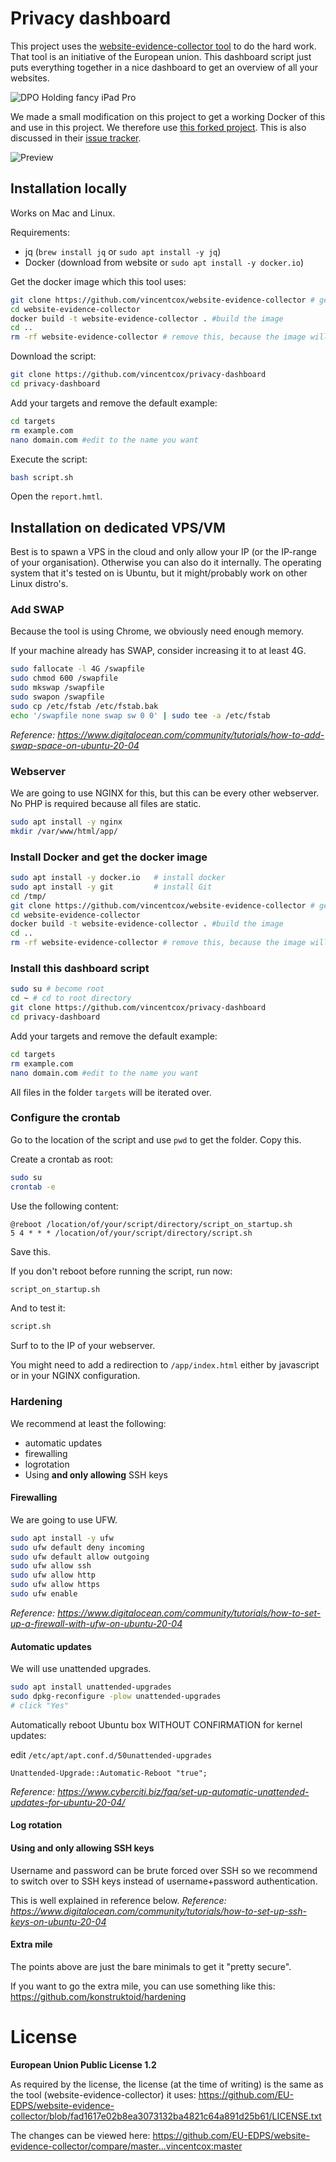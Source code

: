 # Privacy dashboard
This project uses the [website-evidence-collector tool](https://github.com/EU-EDPS/website-evidence-collector) to do the hard work. That tool is an initiative of the European union. This dashboard script just puts everything together in a nice dashboard to get an overview of all your websites.

![DPO Holding fancy iPad Pro](resources_readme/DPO_holding_iPad_Pro_Mockup.jpg)

We made a small modification on this project to get a working Docker of this and use in this project. We therefore use [this forked project](https://github.com/vincentcox/website-evidence-collector). This is also discussed in their [issue tracker](https://github.com/EU-EDPS/website-evidence-collector/issues/42).

![Preview](resources_readme/preview.gif)

## Installation locally
Works on Mac and Linux.

Requirements:
- jq (`brew install jq` or `sudo apt install -y jq`)
- Docker (download from website or `sudo apt install -y docker.io`)

Get the docker image which this tool uses:
```bash
git clone https://github.com/vincentcox/website-evidence-collector # get the website-evidence-collector tool
cd website-evidence-collector
docker build -t website-evidence-collector . #build the image
cd ..
rm -rf website-evidence-collector # remove this, because the image will be kept
```


Download the script:
```bash
git clone https://github.com/vincentcox/privacy-dashboard
cd privacy-dashboard
```
Add your targets and remove the default example:
```bash
cd targets
rm example.com
nano domain.com #edit to the name you want
```

Execute the script:
```bash
bash script.sh
```

Open the `report.hmtl`.

## Installation on dedicated VPS/VM
Best is to spawn a VPS in the cloud and only allow your IP (or the IP-range of your organisation). Otherwise you can also do it internally.
The operating system that it's tested on is Ubuntu, but it might/probably work on other Linux distro's.

### Add SWAP
Because the tool is using Chrome, we obviously need enough memory.

If your machine already has SWAP, consider increasing it to at least 4G.


```bash
sudo fallocate -l 4G /swapfile
sudo chmod 600 /swapfile
sudo mkswap /swapfile
sudo swapon /swapfile
sudo cp /etc/fstab /etc/fstab.bak
echo '/swapfile none swap sw 0 0' | sudo tee -a /etc/fstab
```
<i>Reference: https://www.digitalocean.com/community/tutorials/how-to-add-swap-space-on-ubuntu-20-04 </i>

### Webserver
We are going to use NGINX for this, but this can be every other webserver. No PHP is required because all files are static.

```bash
sudo apt install -y nginx
mkdir /var/www/html/app/
```

### Install Docker and get the docker image
```bash
sudo apt install -y docker.io   # install docker
sudo apt install -y git         # install Git
cd /tmp/
git clone https://github.com/vincentcox/website-evidence-collector # get the website-evidence-collector tool
cd website-evidence-collector
docker build -t website-evidence-collector . #build the image
cd ..
rm -rf website-evidence-collector # remove this, because the image will be kept
```

### Install this dashboard script
```bash
sudo su # become root
cd ~ # cd to root directory
git clone https://github.com/vincentcox/privacy-dashboard
cd privacy-dashboard
```

Add your targets and remove the default example:
```bash
cd targets
rm example.com
nano domain.com #edit to the name you want
```

All files in the folder `targets` will be iterated over.

### Configure the crontab
Go to the location of the script and use `pwd` to get the folder. Copy this.

Create a crontab as root:

```bash
sudo su
crontab -e
```

Use the following content:

```crontab
@reboot /location/of/your/script/directory/script_on_startup.sh
5 4 * * * /location/of/your/script/directory/script.sh
```

Save this.

If you don't reboot before running the script, run now:
```bash
script_on_startup.sh
```

And to test it:
```bash
script.sh
```
Surf to to the IP of your webserver.

You might need to add a redirection to `/app/index.html` either by javascript or in your NGINX configuration.

### Hardening
We recommend at least the following:
- automatic updates
- firewalling
- logrotation
- Using <b> and only allowing</b> SSH keys

#### Firewalling
We are going to use UFW.
```bash
sudo apt install -y ufw
sudo ufw default deny incoming
sudo ufw default allow outgoing
sudo ufw allow ssh
sudo ufw allow http
sudo ufw allow https
sudo ufw enable
```
<i>Reference: https://www.digitalocean.com/community/tutorials/how-to-set-up-a-firewall-with-ufw-on-ubuntu-20-04 </i>

#### Automatic updates
We will use unattended upgrades.
```bash
sudo apt install unattended-upgrades
sudo dpkg-reconfigure -plow unattended-upgrades
# click "Yes"
```
Automatically reboot Ubuntu box WITHOUT CONFIRMATION for kernel updates:

edit `/etc/apt/apt.conf.d/50unattended-upgrades`
```
Unattended-Upgrade::Automatic-Reboot "true";
```

<i>Reference: https://www.cyberciti.biz/faq/set-up-automatic-unattended-updates-for-ubuntu-20-04/ </i>

#### Log rotation

#### Using and only allowing SSH keys
Username and password can be brute forced over SSH so we recommend to switch over to SSH keys instead of username+password authentication.

This is well explained in reference below.
<i>Reference: https://www.digitalocean.com/community/tutorials/how-to-set-up-ssh-keys-on-ubuntu-20-04</i>


#### Extra mile
The points above are just the bare minimals to get it "pretty secure".

If you want to go the extra mile, you can use something like this: https://github.com/konstruktoid/hardening


# License
<b>European Union Public License 1.2</b>

As required by the license, the license (at the time of writing) is the same as the tool (website-evidence-collector) it uses:
https://github.com/EU-EDPS/website-evidence-collector/blob/fad1617e02b8ea3073132ba4821c64a891d25b61/LICENSE.txt

The changes can be viewed here:
https://github.com/EU-EDPS/website-evidence-collector/compare/master...vincentcox:master
